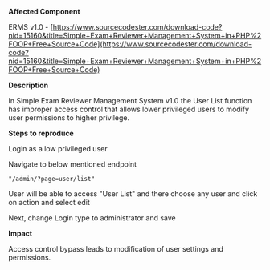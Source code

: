 **Affected Component**

ERMS v1.0 -
[https://www.sourcecodester.com/download-code?nid=15160&title=Simple+Exam+Reviewer+Management+System+in+PHP%2FOOP+Free+Source+Code](https://www.sourcecodester.com/download-code?nid=15160&title=Simple+Exam+Reviewer+Management+System+in+PHP%2FOOP+Free+Source+Code)

**Description**

In Simple Exam Reviewer Management System v1.0 the User List function has improper access control that allows lower privileged users to modify user permissions to higher privilege.

**Steps to reproduce**  

Login as a low privileged user  
  
Navigate to below mentioned endpoint  

    "/admin/?page=user/list" 
  
User will be able to access "User List" and there choose any user and click on action and select edit  
 
Next, change Login type to administrator and save  
 
**Impact**  

Access control bypass leads to modification of user settings and permissions.
